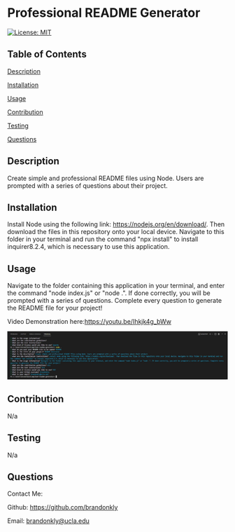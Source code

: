   # Professional README Generator

  [![License: MIT](https://img.shields.io/badge/License-MIT-yellow.svg)](https://opensource.org/licenses/MIT)

  ## Table of Contents

  [Description](#description)

  [Installation](#installation)

  [Usage](#usage)

  [Contribution](#contribution)

  [Testing](#testing)

  [Questions](#questions)

  ## Description

  Create simple and professional README files using Node. Users are prompted with a series of questions about their project.

  ## Installation

  Install Node using the following link: https://nodejs.org/en/download/. Then download the files in this repository onto your local device. Navigate to this folder in your terminal and run the command "npx install" to install inquirer8.2.4, which is necessary to use this application.

  ## Usage

  Navigate to the folder containing this application in your terminal, and enter the command "node index.js" or "node .". If done correctly, you will be prompted with a series of questions. Complete every question to generate the README file for your project!

  Video Demonstration here:https://youtu.be/Ihkjk4g_bWw

 ![screenshot demo](./readmegen-screenshot.jpg)

  ## Contribution

  N/a

  ## Testing

  N/a

  ## Questions

  Contact Me:

  Github: https://github.com/brandonkly

  Email: brandonkly@ucla.edu 

  